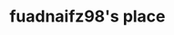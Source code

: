 ---
title: "fuadnaifz98's place"
blogs:
  - title: "title"
    tag: "img tag"
    thumbnail: "img link"
    url: "my-first-blog"
  - title: "title2"
    tag: "img tag2"
    thumbnail: "img link2"
    url: "how-to-setup-tailwindcss-with-reactjs"
prev: False
next: True
...